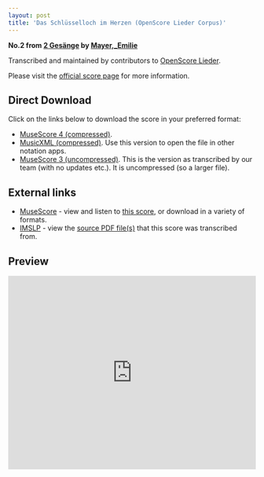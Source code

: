 ```yaml
---
layout: post
title: 'Das Schlüsselloch im Herzen (OpenScore Lieder Corpus)'
---
```


__No.2 from [2 Gesänge](https://fourscoreandmore.org/OpenScore/Mayer%2C_Emilie/2_Ges%C3%A4nge/) by [Mayer,_Emilie](https://fourscoreandmore.org/OpenScore/Mayer%2C_Emilie)__

Transcribed and maintained by contributors to [OpenScore Lieder].

Please visit the [official score page] for more information.

[official score page]: https://musescore.com/openscore-lieder-corpus/scores/5834245
[OpenScore Lieder]: https://musescore.com/openscore-lieder-corpus

## Direct Download

Click on the links below to download the score in your preferred format:
- [MuseScore 4 (compressed)](https://fourscoreandmore.org/OpenScore/Mayer%2C_Emilie/2_Ges%C3%A4nge/2_Das_Schl%C3%BCsselloch_im_Herzen.mscz).
- [MusicXML (compressed)](https://fourscoreandmore.org/OpenScore/Mayer%2C_Emilie/2_Ges%C3%A4nge/2_Das_Schl%C3%BCsselloch_im_Herzen.mxl). Use this version to open the file in other notation apps.
- [MuseScore 3 (uncompressed)](https://raw.githubusercontent.com/OpenScore/Lieder/refs/heads/main/scores/Mayer%2C_Emilie/2_Ges%C3%A4nge/2_Das_Schl%C3%BCsselloch_im_Herzen/lc5834245.mscx). This is the version as transcribed by our team (with no updates etc.). It is uncompressed (so a larger file).

## External links

- [MuseScore] - view and listen to [this score][MuseScore], or download in a variety of formats.
- [IMSLP] - view the [source PDF file(s)][IMSLP] that this score was transcribed from.

[MuseScore]: https://musescore.com/score/5834245
[IMSLP]: https://imslp.org/wiki/Special:ReverseLookup/133706

## Preview

<iframe width="100%" height="394" src="https://musescore.com/openscore-lieder-corpus/scores/5834245/embed" frameborder="0" allowfullscreen allow="autoplay; fullscreen"></iframe>
